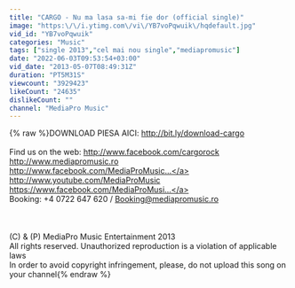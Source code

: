 ```yaml
---
title: "CARGO - Nu ma lasa sa-mi fie dor (official single)"
image: "https:\/\/i.ytimg.com\/vi\/YB7voPqwuik\/hqdefault.jpg"
vid_id: "YB7voPqwuik"
categories: "Music"
tags: ["single 2013","cel mai nou single","mediapromusic"]
date: "2022-06-03T09:53:54+03:00"
vid_date: "2013-05-07T08:49:31Z"
duration: "PT5M31S"
viewcount: "3929423"
likeCount: "24635"
dislikeCount: ""
channel: "MediaPro Music"
---
```

{% raw %}DOWNLOAD PIESA AICI: <a rel="nofollow" target="blank" href="http://bit.ly/download-cargo">http://bit.ly/download-cargo</a><br /><br />Find us on the web: <a rel="nofollow" target="blank" href="http://www.facebook.com/cargorock">http://www.facebook.com/cargorock</a> <br /><a rel="nofollow" target="blank" href="http://www.mediapromusic.ro">http://www.mediapromusic.ro</a><br /><a rel="nofollow" target="blank" href="http://www.facebook.com/MediaProMusic...">http://www.facebook.com/MediaProMusic...</a><br /><a rel="nofollow" target="blank" href="http://www.youtube.com/MediaProMusic">http://www.youtube.com/MediaProMusic</a><br /><a rel="nofollow" target="blank" href="https://www.facebook.com/MediaProMusi...">https://www.facebook.com/MediaProMusi...</a><br />Booking: +4 0722 647 620 / Booking@mediapromusic.ro<br /><br /><br /><br />(C) &amp; (P) MediaPro Music Entertainment 2013<br />All rights reserved. Unauthorized reproduction is a violation of applicable laws<br />In order to avoid copyright infringement, please, do not upload this song on your channel{% endraw %}
